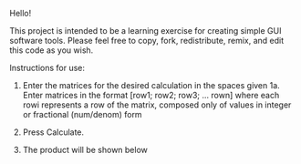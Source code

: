 Hello!

This project is intended to be a learning exercise for creating simple GUI 
software tools. Please feel free to copy, fork, redistribute, remix, and edit
this code as you wish.

Instructions for use:

1. Enter the matrices for the desired calculation in the spaces given
1a.   Enter matrices in the format [row1; row2; row3; ... rown] where each
      rowi represents a row of the matrix, composed only of values in 
      integer or fractional (num/denom) form

2. Press Calculate.

3. The product will be shown below